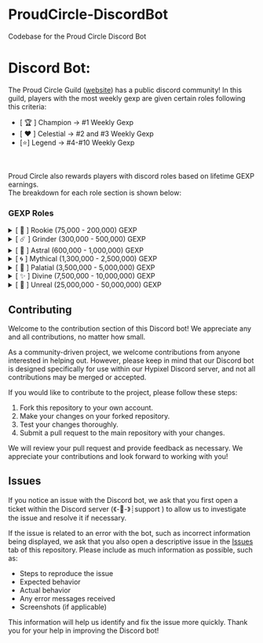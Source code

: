 # ProudCircle-DiscordBot
Codebase for the Proud Circle Discord Bot

# Discord Bot:
The Proud Circle Guild ([website](http://proudcircle.xyz)) has a public discord community! In this guild, players with the most weekly gexp are given certain roles following this criteria:

- [ 🏆 ] Champion -> #1 Weekly Gexp
- [ ❤️ ] Celestial -> #2 and #3 Weekly Gexp
- [⭐] Legend -> #4-#10 Weekly Gexp

<br>

Proud Circle also rewards players with discord roles based on lifetime GEXP earnings.\
The breakdown for each role section is shown below:

### GEXP Roles
<details>
<summary>[ 👾 ] Rookie (75,000 - 200,000) GEXP</summary>

  - [ 👾 ] Rookie [I] 75,000
  - [ 👾 ] Rookie [II] 100,000
  - [ 👾 ] Rookie [III] 125,000
  - [ 👾 ] Rookie [IV] 150,000
  - [ 👾 ] Rookie [V] 200,000

</details>

<details>
<summary>[ ☄️ ] Grinder (300,000 - 500,000) GEXP</summary>

  - [ ☄️ ] Grinder [I] 300,000
  - [ ☄️ ] Grinder [II] 350,000
  - [ ☄️ ] Grinder [III] 400,000
  - [ ☄️ ] Grinder [IV] 450,000
  - [ ☄️ ] Grinder [V] 500,000

</details>

<details>
<summary>[ 🌙 ] Astral (600,000 - 1,000,000) GEXP</summary>

  - [ 🌙 ] Astral [I] 600,000
  - [ 🌙 ] Astral [II] 700,000
  - [ 🌙 ] Astral [III] 800,000
  - [ 🌙 ] Astral [IV] 900,000
  - [ 🌙 ] Astral [V] 1,000,000

</details>

<details>
<summary>[ 🌀 ] Mythical (1,300,000 - 2,500,000) GEXP</summary>

  - [ 🌀 ] Mythical [I] 1,300,000
  - [ 🌀 ] Mythical [II] 1,600,000
  - [ 🌀 ] Mythical [III] 1,900,000
  - [ 🌀 ] Mythical [IV] 2,200,000
  - [ 🌀 ] Mythical [V] 2,500,000

</details>

<details>
<summary>[ 🌟 ] Palatial (3,500,000 - 5,000,000) GEXP</summary>

  - [ 🌟 ] Palatial [I] 3,500,000
  - [ 🌟 ] Palatial [II] 3,750,000
  - [ 🌟 ] Palatial [III] 4,000,000
  - [ 🌟 ] Palatial [IV] 4,500,000
  - [ 🌟 ] Palatial [V] 5,000,000

</details>

<details>
<summary>[ ✨ ] Divine (7,500,000 - 10,000,000) GEXP</summary>

  - [ ✨ ] Divine [I] 7,500,000
  - [ ✨ ] Divine [II] 8,000,000
  - [ ✨ ] Divine [III] 8,500,000
  - [ ✨ ] Divine [IV] 9,000,000
  - [ ✨ ] Divine [V] 10,000,000

</details>

<details>
<summary>[  👀  ] Unreal (25,000,000 - 50,000,000) GEXP</summary>

  - [  👀  ] Unreal [I] 25,000,000
  - [  👀  ] Unreal [II] 30,000,000
  - [  👀  ] Unreal [III] 35,000,000
  - [  👀  ] Unreal [IV] 40,000,000
  - [  👀  ] Unreal [V] 45,000,000
  - [  👀  ] Unreal [VI] 50,000,000

</details>


## Contributing
Welcome to the contribution section of this Discord bot! We appreciate any and all contributions, no matter how small.

As a community-driven project, we welcome contributions from anyone interested in helping out. However, please keep in mind that our Discord bot is designed specifically for use within our Hypixel Discord server, and not all contributions may be merged or accepted.

If you would like to contribute to the project, please follow these steps:

1. Fork this repository to your own account.
2. Make your changes on your forked repository. 
3. Test your changes thoroughly.
4. Submit a pull request to the main repository with your changes.

We will review your pull request and provide feedback as necessary. We appreciate your contributions and look forward to working with you!

## Issues
If you notice an issue with the Discord bot, we ask that you first open a ticket within the Discord server (《-💎-》┊support ) to allow us to investigate the issue and resolve it if necessary.

If the issue is related to an error with the bot, such as incorrect information being displayed, we ask that you also open a descriptive issue in the [Issues](https://github.com/itzilly/ProudCircle-DiscordBot/issues/new) tab of this repository. Please include as much information as possible, such as:

- Steps to reproduce the issue
- Expected behavior
- Actual behavior
- Any error messages received
- Screenshots (if applicable)

This information will help us identify and fix the issue more quickly. Thank you for your help in improving the Discord bot!